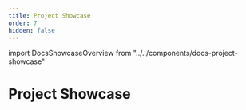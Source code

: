 ```yaml
---
title: Project Showcase
order: 7
hidden: false
---
```


import DocsShowcaseOverview from "../../components/docs-project-showcase"

# Project Showcase

<DocsShowcaseOverview/>

